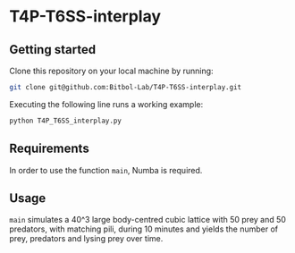 # T4P-T6SS-interplay

## Getting started ##

Clone this repository on your local machine by running:

```bash
git clone git@github.com:Bitbol-Lab/T4P-T6SS-interplay.git
``` 
 

Executing the following line runs a working example:
```bash
python T4P_T6SS_interplay.py
``` 

## Requirements ##

In order to use the function `main`, Numba is required.

## Usage ##

`
main
`
simulates a 40^3 large body-centred cubic lattice with 50 prey and 50 predators, with matching pili, during 10 minutes and yields the number of prey, predators and lysing prey over time.
